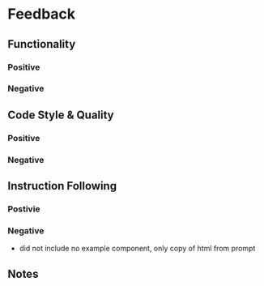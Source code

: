 # Feedback

## Functionality

### Positive

### Negative

## Code Style & Quality

### Positive

### Negative

## Instruction Following

### Postivie

### Negative

- did not include no example component, only copy of html from prompt

## Notes
